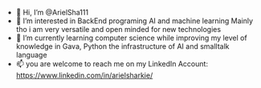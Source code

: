 - 👋 Hi, I’m @ArielSha111 
- 👀 I’m interested in BackEnd programing AI and machine learning Mainly tho i am very versatile and open minded for new technologies
- 🌱 I’m currently learning computer science while improving my level of knowledge in Gava, Python the infrastructure of AI and smalltalk language
- 📫 you are welcome to reach me on my LinkedIn Account: https://www.linkedin.com/in/arielsharkie/ 

<!---
ArielSha111/ArielSha111 is a ✨ special ✨ repository because its `README.md` (this file) appears on your GitHub profile.
You can click the Preview link to take a look at your changes.
--->
